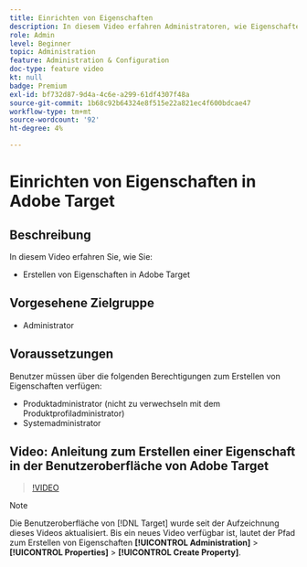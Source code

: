 ```yaml
---
title: Einrichten von Eigenschaften
description: In diesem Video erfahren Administratoren, wie Eigenschaften in Adobe Target erstellt werden.
role: Admin
level: Beginner
topic: Administration
feature: Administration & Configuration
doc-type: feature video
kt: null
badge: Premium
exl-id: bf732d87-9d4a-4c6e-a299-61df4307f48a
source-git-commit: 1b68c92b64324e8f515e22a821ec4f600bdcae47
workflow-type: tm+mt
source-wordcount: '92'
ht-degree: 4%

---
```


# Einrichten von Eigenschaften in Adobe Target

## Beschreibung

In diesem Video erfahren Sie, wie Sie:

* Erstellen von Eigenschaften in Adobe Target

## Vorgesehene Zielgruppe

* Administrator

## Voraussetzungen 

Benutzer müssen über die folgenden Berechtigungen zum Erstellen von Eigenschaften verfügen:

* Produktadministrator (nicht zu verwechseln mit dem Produktprofiladministrator)
* Systemadministrator

## Video: Anleitung zum Erstellen einer Eigenschaft in der Benutzeroberfläche von Adobe Target

>[!VIDEO](https://video.tv.adobe.com/v/18990/?quality=12)

>[!NOTE]
>
>Die Benutzeroberfläche von [!DNL Target] wurde seit der Aufzeichnung dieses Videos aktualisiert. Bis ein neues Video verfügbar ist, lautet der Pfad zum Erstellen von Eigenschaften **[!UICONTROL Administration]** > **[!UICONTROL Properties]** > **[!UICONTROL Create Property]**.


